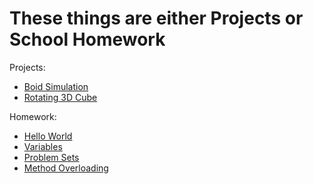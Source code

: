 # These things are either Projects or School Homework

Projects:
  - [Boid Simulation](https://github.com/WhyDoWeLiveWithoutMeaning/ICS_Grd11/tree/main/projects/EricBoidProject)
  - [Rotating 3D Cube](https://github.com/WhyDoWeLiveWithoutMeaning/ICS_Grd11/tree/main/projects/RotatingCube)
  
Homework:
  - [Hello World](https://github.com/WhyDoWeLiveWithoutMeaning/ICS_Grd11/tree/main/projects/HelloWorld)
  - [Variables](https://github.com/WhyDoWeLiveWithoutMeaning/ICS_Grd11/tree/main/projects/VariablesAssignment)
  - [Problem Sets](https://github.com/WhyDoWeLiveWithoutMeaning/ICS_Grd11/tree/main/projects/ProblemSet)
  - [Method Overloading](https://github.com/WhyDoWeLiveWithoutMeaning/ICS_Grd11/tree/main/projects/Dice)
